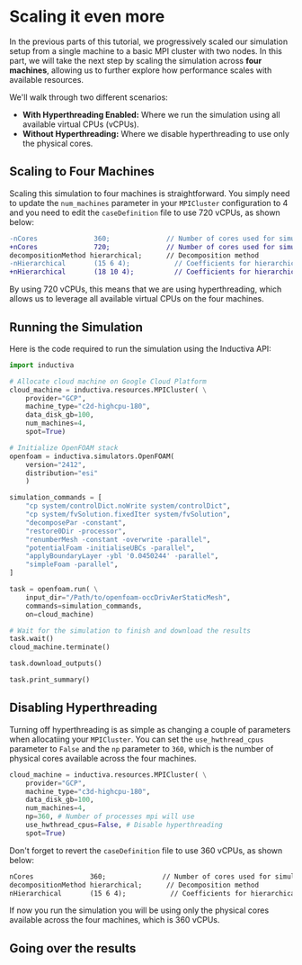 
# Scaling it even more

In the previous parts of this tutorial, we progressively scaled our simulation
setup from a single machine to a basic MPI cluster with two nodes. In this part,
we will take the next step by scaling the simulation across **four machines**,
allowing us to further explore how performance scales with available resources.

We'll walk through two different scenarios:

* **With Hyperthreading Enabled:** Where we run the simulation using all available
   virtual CPUs (vCPUs).
* **Without Hyperthreading:** Where we disable hyperthreading to use only the physical cores.

## Scaling to Four Machines

Scaling this simulation to four machines is straightforward. You simply need to
update the `num_machines` parameter in your `MPICluster` configuration to 4 and
you need to edit the `caseDefinition` file to use 720 vCPUs, as shown below:

```diff
-nCores              360;              // Number of cores used for simulation
+nCores              720;              // Number of cores used for simulation
decompositionMethod hierarchical;      // Decomposition method
-nHierarchical       (15 6 4);           // Coefficients for hierarchical decomposition
+nHierarchical       (18 10 4);          // Coefficients for hierarchical decomposition
```

By using 720 vCPUs, this means that we are using hyperthreading, which allows us to
leverage all available virtual CPUs on the four machines.

## Running the Simulation

Here is the code required to run the simulation using the Inductiva API:

```python
import inductiva

# Allocate cloud machine on Google Cloud Platform
cloud_machine = inductiva.resources.MPICluster( \
    provider="GCP",
    machine_type="c2d-highcpu-180",
    data_disk_gb=100,
    num_machines=4,
    spot=True)

# Initialize OpenFOAM stack
openfoam = inductiva.simulators.OpenFOAM(
    version="2412",
    distribution="esi"
    )

simulation_commands = [
    "cp system/controlDict.noWrite system/controlDict",
    "cp system/fvSolution.fixedIter system/fvSolution",
    "decomposePar -constant",
    "restore0Dir -processor",
    "renumberMesh -constant -overwrite -parallel",
    "potentialFoam -initialiseUBCs -parallel",
    "applyBoundaryLayer -ybl '0.0450244' -parallel",
    "simpleFoam -parallel",
]

task = openfoam.run( \
    input_dir="/Path/to/openfoam-occDrivAerStaticMesh",
    commands=simulation_commands,
    on=cloud_machine)

# Wait for the simulation to finish and download the results
task.wait()
cloud_machine.terminate()

task.download_outputs()

task.print_summary()
```

## Disabling Hyperthreading

Turning off hyperthreading is as simple as changing a couple of parameters when
allocatiing your `MPICluster`. You can set the `use_hwthread_cpus` parameter to
`False` and the `np` parameter to `360`, which is the number of physical
cores available across the four machines.

```python
cloud_machine = inductiva.resources.MPICluster( \
    provider="GCP",
    machine_type="c3d-highcpu-180",
    data_disk_gb=100,
    num_machines=4,
    np=360, # Number of processes mpi will use
    use_hwthread_cpus=False, # Disable hyperthreading
    spot=True)
```

Don't forget to revert the `caseDefinition` file to use 360 vCPUs, as shown below:

```diff
nCores              360;              // Number of cores used for simulation
decompositionMethod hierarchical;      // Decomposition method
nHierarchical       (15 6 4);           // Coefficients for hierarchical decomposition
```

If now you run the simulation you will be using only the physical cores available
across the four machines, which is 360 vCPUs.

## Going over the results